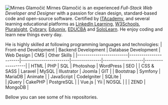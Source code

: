 ![Mirnes Glamočić](https://drive.google.com/file/d/1Qq9UHklGWFCo1H47SRWhjyFrsSexo0xo/view)
Mirnes Glamočić is an experienced *Full-Stack Web Developer and Designer* with a passion for clean design, standard-based code and open-source software. Certified by [ITAcademy](https://www.link-group.eu/portfolio/itacademy), and several learning educational platforms as [LinkedIn Learning](https://www.linkedin.com/learning), [W3Schools](https://www.w3schools.com/), [Pluralsight](https://www.pluralsight.com/), [Cybrary](https://www.cybrary.it/), [Eduonix](https://www.eduonix.com/), [EDUCBA](https://www.educba.com/) and [SoloLearn](https://www.sololearn.com/).
He enjoy coding and learn new things every day. 

He is highly skilled at following programming languages and technologies:
|  Front-end Development  |  Backend Development  |  Database Development  |  Web Design   |  CMS               | Other Skills      |
|-------------------------|-----------------------|------------------------|---------------|--------------------|-------------------|
|  HTML                   |  PHP                  |  SQL                   |  Photoshop    |  WordPress         |     SEO           |
|  CSS & SASS             |  Laravel              |  MySQL                 |  Illustrator  |  Joomla            |     GIT           |
|  Bootstrap              |  Symfony              |  MariaDB               |  Animate      |
|  JavaScript             |  CodeIgniter          |  SQLite                |     
|  jQuery                 |  CakePHP              |  PostgreSQL            |
|  Vue.js                 |  Yii                  |  NOSQL                 |
|                         |  ZEND                 |  MongoDB               |

Bellow you can see some of his repositories.

